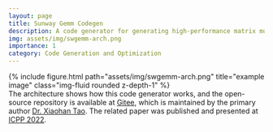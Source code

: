 ```yaml
---
layout: page
title: Sunway Gemm Codegen
description: A code generator for generating high-performance matrix multiplication kernels for SW26010-Pro, a processor that will be employed by the next generation of the Sunway TaihuLight supercomputer.
img: assets/img/swgemm-arch.png
importance: 1
category: Code Generation and Optimization
---
```

<div class="row">
    <div class="col-sm mt-3 mt-md-0">
        {% include figure.html path="assets/img/swgemm-arch.png" title="example image" class="img-fluid rounded z-depth-1" %}
    </div>
</div>
<div class="caption">
    The architecture shows how this code generator works, and the open-source repository is available at <a href='https://gitee.com/mindspore/akg'>Gitee</a>, which is maintained by the primary author <a href='mailto:txh_0119@126.com'>Dr. Xiaohan Tao</a>. The related paper was published and presented at <a href='../assets/pdf/micro2020-paper.pdf'>ICPP 2022</a>.
</div>